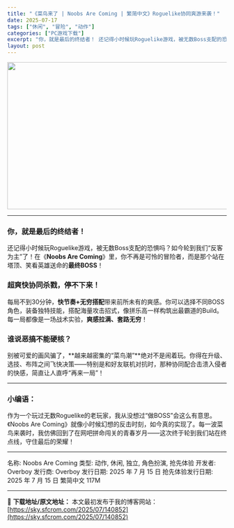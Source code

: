 ```yaml
---
title: "《菜鸟来了 | Noobs Are Coming | 繁简中文》Roguelike协同爽游来袭！"
date: 2025-07-17
tags: ["休闲", "冒险", "动作"]
categories: ["PC游戏下载"]
excerpt: "你，就是最后的终结者！ 还记得小时候玩Roguelike游戏，被无数Boss支配的恐惧吗？如今轮到我们“反客为主”了！在《Noobs Are Coming》里，你不再是可怜的冒险者，而是那个站在塔顶、笑看英雄送命的最终BOSS！ 超爽快协同杀戮，停不下来！ 每局不到30分钟，快节奏+无穷搭配带来前所&hellip;"
layout: post
---
```


<img class="aligncenter size-full wp-image-140795" src="https://sky.sfcrom.com/wp-content/uploads/2025/07/20250717052605100.webp" alt="" width="600" height="338" />

<hr />

<h3><strong>你，就是最后的终结者！</strong></h3>
还记得小时候玩Roguelike游戏，被无数Boss支配的恐惧吗？如今轮到我们“反客为主”了！在《<strong>Noobs Are Coming</strong>》里，你不再是可怜的冒险者，而是那个站在塔顶、笑看英雄送命的<strong>最终BOSS</strong>！
<h3><strong>超爽快协同杀戮，停不下来！</strong></h3>
每局不到30分钟，<strong>快节奏+无穷搭配</strong>带来前所未有的爽感。你可以选择不同BOSS角色，装备独特技能，搭配海量攻击招式，像拼乐高一样构筑出最霸道的Build。每一局都像是一场战术实验，<strong>爽感拉满、套路无穷</strong>！
<h3><strong>谁说恶搞不能硬核？</strong></h3>
别被可爱的画风骗了，**越来越密集的“菜鸟潮”**绝对不是闹着玩。你得在升级、选技、布阵之间飞快决策——特别是和好友联机对抗时，那种协同配合击溃入侵者的快感，简直让人直呼“再来一局”！

<hr />

<h3><strong>小编语：</strong></h3>
作为一个玩过无数Roguelike的老玩家，我从没想过“做BOSS”会这么有意思。《Noobs Are Coming》就像小时候幻想的反击时刻，如今真的实现了。每一波菜鸟来袭时，我仿佛回到了在网吧拼命闯关的青春岁月——这次终于轮到我们站在终点线，守住最后的荣耀！

<hr />

名称: Noobs Are Coming
类型: 动作, 休闲, 独立, 角色扮演, 抢先体验
开发者: Overboy
发行商: Overboy
发行日期: 2025 年 7 月 15 日
抢先体验发行日期: 2025 年 7 月 15 日
繁简中文
117M

---
📖 **下载地址/原文地址：** 本文最初发布于我的博客网站：[https://sky.sfcrom.com/2025/07/140852](https://sky.sfcrom.com/2025/07/140852)
